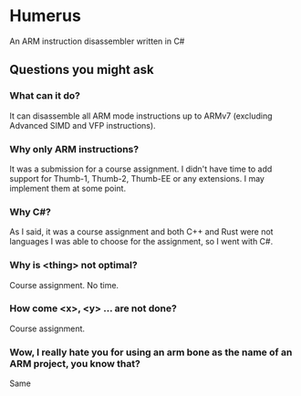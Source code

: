 # Humerus

An ARM instruction disassembler written in C#

## Questions you might ask

### What can it do?

It can disassemble all ARM mode instructions up to ARMv7 (excluding Advanced SIMD and VFP instructions).

### Why only ARM instructions?

It was a submission for a course assignment. I didn't have time to add support for Thumb-1, Thumb-2, Thumb-EE or any extensions. I may implement them at some point.

### Why C#?

As I said, it was a course assignment and both C++ and Rust were not languages I was able to choose for the assignment, so I went with C#.

### Why is \<thing\> not optimal?

Course assignment. No time.

### How come \<x\>, \<y\> … are not done?

Course assignment.

### Wow, I really hate you for using an arm bone as the name of an ARM project, you know that?

Same
